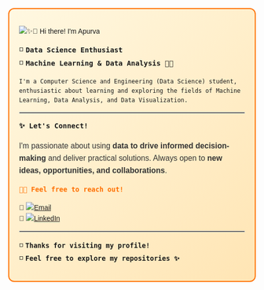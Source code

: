 <div style="border: 2px solid #FF6F00; border-radius: 12px; padding: 20px; background: linear-gradient(135deg, #FFF8E1, #FFE5B4); font-family: 'Poppins', sans-serif; line-height: 1.6;">

<!-- Google Font -->
<link href="https://fonts.googleapis.com/css2?family=Poppins:wght@400;600&display=swap" rel="stylesheet">

![✨👋 Hi there! I'm Apurva](https://img.shields.io/badge/✨👋%20Hi%20there!%20I'm%20Apurva-ffffff?style=for-the-badge&labelColor=000000)

<span style="font-size: 1.05rem; font-weight: 500;">◽️ <b>`Data Science Enthusiast`</b></span>  
<span style="font-size: 1.05rem; font-weight: 500;">◽️ <b>`Machine Learning & Data Analysis 🤖📶`</b></span>  


`I'm a Computer Science and Engineering (Data Science) student, enthusiastic about learning and exploring the fields of Machine Learning, Data Analysis, and Data Visualization.`

<hr style="border: 0.5px solid #ccc;">

<span style="font-size: 1.05rem; font-weight: 600;">`✨ Let's Connect!`</span>  

<p style="font-size: 0.98rem; color: #333;">
I'm passionate about using <b>data to drive informed decision-making</b> and deliver practical solutions.
Always open to <b>new ideas, opportunities, and collaborations</b>.  
</p>

<span style="font-size: 1rem; font-weight: 600; color: #FF6F00;">`🚀💌 Feel free to reach out!`</span>  

🔸 [![Email](https://img.shields.io/badge/Email-FF6F00?logo=gmail&style=flat-square&logoColor=white)](mailto:your.bireapurva@gmail.com)  
🔹 [![LinkedIn](https://img.shields.io/badge/LinkedIn-blue?logo=linkedin&style=flat-square)](https://www.linkedin.com/in/apurvabire19)

<hr style="border: 0.5px solid #ccc;">

<span style="font-size: 1rem;">◽️ <b>`Thanks for visiting my profile!`</b></span>  
<span style="font-size: 1rem;">◽️ <b>`Feel free to explore my repositories ✨`</b></span>  

</div>
